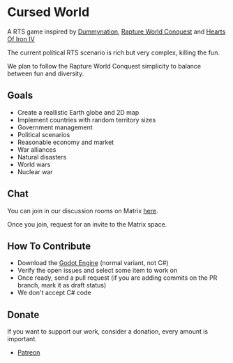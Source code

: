 # Cursed World

A RTS game inspired by [Dummynation](https://store.steampowered.com/app/1892030/Dummynation/), [Rapture World Conquest](https://store.steampowered.com/app/547520/Rapture__World_Conquest/) and [Hearts Of Iron IV](https://store.steampowered.com/app/394360/hearts_of_iron_iv/)

The current political RTS scenario is rich but very complex, killing the fun.

We plan to follow the Rapture World Conquest simplicity to balance between fun and diversity.

## Goals

- Create a reallistic Earth globe and 2D map
- Implement countries with random territory sizes
- Government management
- Political scenarios
- Reasonable economy and market
- War alliances
- Natural disasters
- World wars
- Nuclear war

## Chat

You can join in our discussion rooms on Matrix [here](https://matrix.to/#/#foss-supremacy-join:matrix.org).

Once you join, request for an invite to the Matrix space.

## How To Contribute

- Download the [Godot Engine](https://godotengine.org/) (normal variant, not C#)
- Verify the open issues and select some item to work on
- Once ready, send a pull request (if you are adding commits on the PR branch, mark it as draft status)
- We don't accept C# code

## Donate

If you want to support our work, consider a donation, every amount is important.

- [Patreon](https://www.patreon.com/foss_supremacy)
